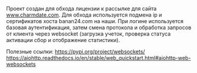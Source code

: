 ﻿Проект создан для обхода лицензии к рассылке для сайта www.charmdate.com.
Для обхода используется подмена ip и сертификатов хоста banan24.com на наши. 
При логине используется базовая аутентификация, затем смена протокола и обработка запросов от клиента через websocket (загрузка учеток, проверка статуса активации сбор и отображение статистики).

Полезные ссылки:
https://pypi.org/project/websockets/
https://aiohttp.readthedocs.io/en/stable/web_quickstart.html#aiohttp-web-websockets
